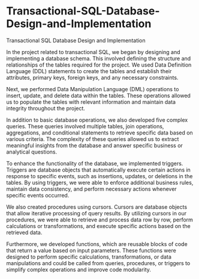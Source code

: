 # Transactional-SQL-Database-Design-and-Implementation
Transactional SQL Database Design and Implementation

In the project related to transactional SQL, we began by designing and implementing a database schema. This involved defining the structure and relationships of the tables required for the project. We used Data Definition Language (DDL) statements to create the tables and establish their attributes, primary keys, foreign keys, and any necessary constraints.

Next, we performed Data Manipulation Language (DML) operations to insert, update, and delete data within the tables. These operations allowed us to populate the tables with relevant information and maintain data integrity throughout the project.

In addition to basic database operations, we also developed five complex queries. These queries involved multiple tables, join operations, aggregations, and conditional statements to retrieve specific data based on various criteria. The complexity of these queries allowed us to extract meaningful insights from the database and answer specific business or analytical questions.

To enhance the functionality of the database, we implemented triggers. Triggers are database objects that automatically execute certain actions in response to specific events, such as insertions, updates, or deletions in the tables. By using triggers, we were able to enforce additional business rules, maintain data consistency, and perform necessary actions whenever specific events occurred.

We also created procedures using cursors. Cursors are database objects that allow iterative processing of query results. By utilizing cursors in our procedures, we were able to retrieve and process data row by row, perform calculations or transformations, and execute specific actions based on the retrieved data.

Furthermore, we developed functions, which are reusable blocks of code that return a value based on input parameters. These functions were designed to perform specific calculations, transformations, or data manipulations and could be called from queries, procedures, or triggers to simplify complex operations and improve code modularity.
